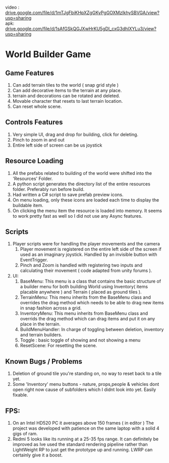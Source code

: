 video : <a href>drive.google.com/file/d/1mTJgFbiKHpXZgGKyPgGOXMzIkhySBVGA/view?usp=sharing</a> <br/>
apk:    <a href>drive.google.com/file/d/1sAfGSkQGJXwHrKU5gDI_cxG3dhIXYLu3/view?usp=sharing</a>

# World Builder Game

## Game Features
1. Can add terrain tiles to the world ( snap grid style )
1. Can add decorative items to the terrain at any place.
1. terrain and decorations can be rotated and deleted.
1. Movable character that resets to last terrain location.
1. Can reset whole scene.

## Controls Features
1. Very simple UI, drag and drop for building, click for deleting.
1. Pinch to zoom in and out
1. Entire left side of screen can be us joystick


## Resource Loading
1. All the prefabs related to building of the world were shifted into the 'Resources' Folder.
1. A python script generates the directory list of the entire resources folder. Preferably run before build.
1. Had written a C# script to save prefab preview icons.
1. On menu loading, only these icons are loaded each time to display the buildable item. 
1. On clicking the menu item the resource is loaded into memory. It seems to work pretty fast as well so I did not use any Async features.

## Scripts
1. Player scripts were for handling the player movements and the camera
    1. Player movement is registered on the entire left side of the screen if used as an imaginary joystick. Handled by an invisible button with EventTrigger.
    1. Pinch and Zoom is handled with registering two inputs and calculating their movement ( code adapted from unity forums ).
2. UI:
    1. BaseMenu: This menu is a class that contains the basic structure of a builder menu for both building World using Inventory( items placable anywhere ) and Terrain ( placed as ground tiles ).
    1. TerrainMenu: This menu inherits from the BaseMenu class and overrides the drag method which needs to be able to drag new items in snap fashion across a grid.
    1. InventoryMenu: This menu inherits from BaseMenu class and overrids the drag method which can drag items and put it on any place in the terrain.
    1. BuildMenuHandler: In charge of toggling between deletion, inventory and terrain builders.
    1. Toggle : basic toggle of showing and not showing a menu
    1. ResetScene: For resetting the scene.

## Known Bugs / Problems
1. Deletion of ground tile you're standing on, no way to reset back to a tile yet.
1. Some 'Inventory' menu buttons - nature, props,people & vehicles dont open right now cause of subfolders which I didnt look into yet. Easily fixable.

## FPS:
1. On an Intel HD520 PC it averages above 150 frames ( in editor ) The project was developed with patience on the same laptop with a solid 4 gigs of ram.
2. Redmi 5 looks like its running at a 25-35 fps range.
It can definitely be improved as Ive used the standard rendering pipeline rather than LightWeight RP to just get the prototype up and running. LWRP can certainly give it a boost.
